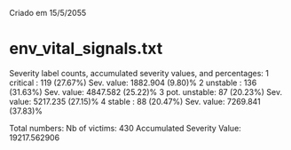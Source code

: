 Criado em 15/5/2055

env_vital_signals.txt
=====================

Severity label counts, accumulated severity values, and percentages:
1 critical     :	119 (27.67%)	Sev. value: 1882.904 (9.80)%
2 unstable     :	136 (31.63%)	Sev. value: 4847.582 (25.22)%
3 pot. unstable:	87 (20.23%)	Sev. value: 5217.235 (27.15)%
4 stable       :	88 (20.47%)	Sev. value: 7269.841 (37.83)%

Total numbers:
Nb of victims: 430
Accumulated Severity Value: 19217.562906
